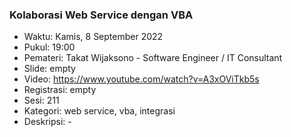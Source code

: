 ###  Kolaborasi Web Service dengan VBA 

- Waktu: Kamis, 8 September 2022
- Pukul: 19:00
- Pemateri: Takat Wijaksono - Software Engineer / IT Consultant
- Slide: empty
- Video: https://www.youtube.com/watch?v=A3xOViTkb5s
- Registrasi: empty
- Sesi: 211
- Kategori: web service, vba, integrasi
- Deskripsi: -
